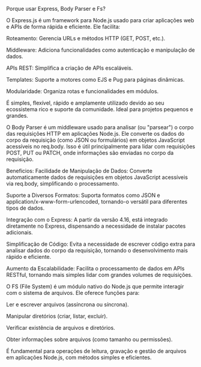 Porque usar Express, Body Parser e Fs? 

O Express.js é um framework para Node.js usado para criar aplicações web e APIs de forma rápida e eficiente. 
Ele facilita:

Roteamento: Gerencia URLs e métodos HTTP (GET, POST, etc.).

Middleware: Adiciona funcionalidades como autenticação e manipulação de dados.

APIs REST: Simplifica a criação de APIs escaláveis.

Templates: Suporte a motores como EJS e Pug para páginas dinâmicas.

Modularidade: Organiza rotas e funcionalidades em módulos.

É simples, flexível, rápido e amplamente utilizado devido ao seu ecossistema rico e suporte da comunidade. Ideal para projetos pequenos e grandes.

O Body Parser é um middleware usado para analisar (ou "parsear") o corpo das requisições HTTP em aplicações Node.js. Ele converte os dados do corpo da requisição (como JSON ou formulários) em objetos JavaScript acessíveis no req.body. Isso é útil principalmente para lidar com requisições POST, PUT ou PATCH, onde informações são enviadas no corpo da requisição.

Beneficios:
Facilidade de Manipulação de Dados: Converte automaticamente dados de requisições em objetos JavaScript acessíveis via req.body, simplificando o processamento.

Suporte a Diversos Formatos: Suporta formatos como JSON e application/x-www-form-urlencoded, tornando-o versátil para diferentes tipos de dados.

Integração com o Express: A partir da versão 4.16, está integrado diretamente no Express, dispensando a necessidade de instalar pacotes adicionais.

Simplificação de Código: Evita a necessidade de escrever código extra para analisar dados do corpo da requisição, tornando o desenvolvimento mais rápido e eficiente.

Aumento da Escalabilidade: Facilita o processamento de dados em APIs RESTful, tornando mais simples lidar com grandes volumes de requisições.

O FS (File System) é um módulo nativo do Node.js que permite interagir com o sistema de arquivos. Ele oferece funções para:

Ler e escrever arquivos (assíncrona ou síncrona).

Manipular diretórios (criar, listar, excluir).

Verificar existência de arquivos e diretórios.

Obter informações sobre arquivos (como tamanho ou permissões).

É fundamental para operações de leitura, gravação e gestão de arquivos em aplicações Node.js, com métodos simples e eficientes.
